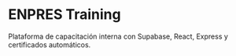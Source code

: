 # ENPRES Training

Plataforma de capacitación interna con Supabase, React, Express y certificados automáticos.